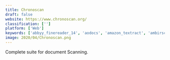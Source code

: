 ```yaml
---
title: Chronoscan
draft: false 
website: https://www.chronoscan.org/
classification: ['']
platform: ['Web']
keywords: ['abbyy_finereader_14', 'aodocs', 'amazon_textract', 'ambirscan_pro', 'docomotion', 'docufree', 'gofileroom', 'openkm_document_management', 'optidoc', 'poh_integrated_solutions', 'papersave', 'remotescan_enterprise', 'smartvault', 'tdsmaker', 'ikan_virtual_document_center', 'inforouter']
image: 2020/04/Chronoscan.png
---
```

Complete suite for document Scanning.